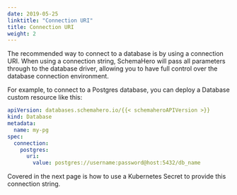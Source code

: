 ```yaml
---
date: 2019-05-25
linktitle: "Connection URI"
title: Connection URI
weight: 2
---
```


The recommended way to connect to a database is by using a connection URI. When using a connection string, SchemaHero will pass all parameters through to the database driver, allowing you to have full control over the database connection environment.

For example, to connect to a Postgres database, you can deploy a Database custom resource like this:

```yaml
apiVersion: databases.schemahero.io/{{< schemaheroAPIVersion >}}
kind: Database
metadata:
  name: my-pg
spec:
  connection:
    postgres:
      uri:
        value: postgres://username:password@host:5432/db_name
```

Covered in the next page is how to use a Kubernetes Secret to provide this connection string.


